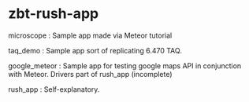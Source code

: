 zbt-rush-app
============

microscope    : Sample app made via Meteor tutorial

taq_demo      : Sample app sort of replicating 6.470 TAQ.

google_meteor : Sample app for testing google maps API in conjunction with Meteor. Drivers
part of rush_app (incomplete)

rush_app      : Self-explanatory.
